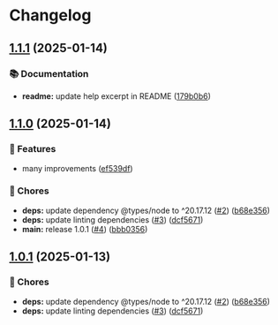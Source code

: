 # Changelog

## [1.1.1](https://github.com/voxpelli/generate-favicon/compare/v1.1.0...v1.1.1) (2025-01-14)


### 📚 Documentation

* **readme:** update help excerpt in README ([179b0b6](https://github.com/voxpelli/generate-favicon/commit/179b0b6be2199769453d22951b5c854a05f109d7))

## [1.1.0](https://github.com/voxpelli/generate-favicon/compare/v1.0.1...v1.1.0) (2025-01-14)


### 🌟 Features

* many improvements ([ef539df](https://github.com/voxpelli/generate-favicon/commit/ef539df2156350f3c81bb459ce9d7baba40f6321))


### 🧹 Chores

* **deps:** update dependency @types/node to ^20.17.12 ([#2](https://github.com/voxpelli/generate-favicon/issues/2)) ([b68e356](https://github.com/voxpelli/generate-favicon/commit/b68e356ca72d3b073e469304e6894b293317450d))
* **deps:** update linting dependencies ([#3](https://github.com/voxpelli/generate-favicon/issues/3)) ([dcf5671](https://github.com/voxpelli/generate-favicon/commit/dcf5671e2ec49a0f4d6792ac291ddb4d53693b14))
* **main:** release 1.0.1 ([#4](https://github.com/voxpelli/generate-favicon/issues/4)) ([bbb0356](https://github.com/voxpelli/generate-favicon/commit/bbb0356a0693dd33c7c714a1efb269a2c89c7916))

## [1.0.1](https://github.com/voxpelli/generate-favicon/compare/v1.0.0...v1.0.1) (2025-01-13)


### 🧹 Chores

* **deps:** update dependency @types/node to ^20.17.12 ([#2](https://github.com/voxpelli/generate-favicon/issues/2)) ([b68e356](https://github.com/voxpelli/generate-favicon/commit/b68e356ca72d3b073e469304e6894b293317450d))
* **deps:** update linting dependencies ([#3](https://github.com/voxpelli/generate-favicon/issues/3)) ([dcf5671](https://github.com/voxpelli/generate-favicon/commit/dcf5671e2ec49a0f4d6792ac291ddb4d53693b14))
